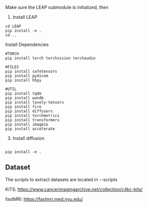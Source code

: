 

Make sure the LEAP submodule is initialized, then

1) Install LEAP

```shell
cd LEAP
pip install -e .
cd ..
```

Install Dependencies
```shell
#TORCH
pip install torch torchvision torchaudio

#FILES
pip install safetensors
pip install pydicom
pip install h5py

#UTIL
pip install tqdm
pip install wandb
pip install lovely-tensors
pip install fire
pip install diffusers
pip install torchmetrics
pip install transformers
pip install imageio
pip install accelerate
```

3) Install diffusion
```shell

pip install -e .
```


## Dataset

The scripts to extract datasets are located in 
--scripts

KiTS: https://www.cancerimagingarchive.net/collection/c4kc-kits/

fastMRI: https://fastmri.med.nyu.edu/
